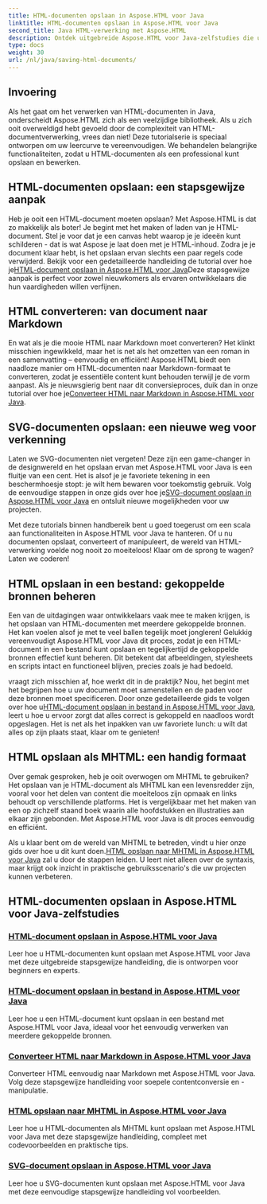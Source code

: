 ```yaml
---
title: HTML-documenten opslaan in Aspose.HTML voor Java
linktitle: HTML-documenten opslaan in Aspose.HTML voor Java
second_title: Java HTML-verwerking met Aspose.HTML
description: Ontdek uitgebreide Aspose.HTML voor Java-zelfstudies die u helpen bij het opslaan van HTML-documenten, het converteren naar Markdown en meer.
type: docs
weight: 30
url: /nl/java/saving-html-documents/
---
```

## Invoering

Als het gaat om het verwerken van HTML-documenten in Java, onderscheidt Aspose.HTML zich als een veelzijdige bibliotheek. Als u zich ooit overweldigd hebt gevoeld door de complexiteit van HTML-documentverwerking, vrees dan niet! Deze tutorialserie is speciaal ontworpen om uw leercurve te vereenvoudigen. We behandelen belangrijke functionaliteiten, zodat u HTML-documenten als een professional kunt opslaan en bewerken. 

## HTML-documenten opslaan: een stapsgewijze aanpak

 Heb je ooit een HTML-document moeten opslaan? Met Aspose.HTML is dat zo makkelijk als boter! Je begint met het maken of laden van je HTML-document. Stel je voor dat je een canvas hebt waarop je je ideeën kunt schilderen - dat is wat Aspose je laat doen met je HTML-inhoud. Zodra je je document klaar hebt, is het opslaan ervan slechts een paar regels code verwijderd. Bekijk voor een gedetailleerde handleiding de tutorial over hoe je[HTML-document opslaan in Aspose.HTML voor Java](./save-html-document/)Deze stapsgewijze aanpak is perfect voor zowel nieuwkomers als ervaren ontwikkelaars die hun vaardigheden willen verfijnen.

## HTML converteren: van document naar Markdown

 En wat als je die mooie HTML naar Markdown moet converteren? Het klinkt misschien ingewikkeld, maar het is net als het omzetten van een roman in een samenvatting – eenvoudig en efficiënt! Aspose.HTML biedt een naadloze manier om HTML-documenten naar Markdown-formaat te converteren, zodat je essentiële content kunt behouden terwijl je de vorm aanpast. Als je nieuwsgierig bent naar dit conversieproces, duik dan in onze tutorial over hoe je[Converteer HTML naar Markdown in Aspose.HTML voor Java](./convert-html-to-markdown/). 

## SVG-documenten opslaan: een nieuwe weg voor verkenning

 Laten we SVG-documenten niet vergeten! Deze zijn een game-changer in de designwereld en het opslaan ervan met Aspose.HTML voor Java is een fluitje van een cent. Het is alsof je je favoriete tekening in een beschermhoesje stopt: je wilt hem bewaren voor toekomstig gebruik. Volg de eenvoudige stappen in onze gids over hoe je[SVG-document opslaan in Aspose.HTML voor Java](./save-svg-document/) en ontsluit nieuwe mogelijkheden voor uw projecten.

Met deze tutorials binnen handbereik bent u goed toegerust om een scala aan functionaliteiten in Aspose.HTML voor Java te hanteren. Of u nu documenten opslaat, converteert of manipuleert, de wereld van HTML-verwerking voelde nog nooit zo moeiteloos! Klaar om de sprong te wagen? Laten we coderen!

## HTML opslaan in een bestand: gekoppelde bronnen beheren

Een van de uitdagingen waar ontwikkelaars vaak mee te maken krijgen, is het opslaan van HTML-documenten met meerdere gekoppelde bronnen. Het kan voelen alsof je met te veel ballen tegelijk moet jongleren! Gelukkig vereenvoudigt Aspose.HTML voor Java dit proces, zodat je een HTML-document in een bestand kunt opslaan en tegelijkertijd de gekoppelde bronnen effectief kunt beheren. Dit betekent dat afbeeldingen, stylesheets en scripts intact en functioneel blijven, precies zoals je had bedoeld. 

 vraagt zich misschien af, hoe werkt dit in de praktijk? Nou, het begint met het begrijpen hoe u uw document moet samenstellen en de paden voor deze bronnen moet specificeren. Door onze gedetailleerde gids te volgen over hoe u[HTML-document opslaan in bestand in Aspose.HTML voor Java](./save-html-to-file/), leert u hoe u ervoor zorgt dat alles correct is gekoppeld en naadloos wordt opgeslagen. Het is net als het inpakken van uw favoriete lunch: u wilt dat alles op zijn plaats staat, klaar om te genieten!

## HTML opslaan als MHTML: een handig formaat

Over gemak gesproken, heb je ooit overwogen om MHTML te gebruiken? Het opslaan van je HTML-document als MHTML kan een levensredder zijn, vooral voor het delen van content die moeiteloos zijn opmaak en links behoudt op verschillende platforms. Het is vergelijkbaar met het maken van een op zichzelf staand boek waarin alle hoofdstukken en illustraties aan elkaar zijn gebonden. Met Aspose.HTML voor Java is dit proces eenvoudig en efficiënt.

 Als u klaar bent om de wereld van MHTML te betreden, vindt u hier onze gids over hoe u dit kunt doen.[HTML opslaan naar MHTML in Aspose.HTML voor Java](./save-html-to-mhtml/) zal u door de stappen leiden. U leert niet alleen over de syntaxis, maar krijgt ook inzicht in praktische gebruiksscenario's die uw projecten kunnen verbeteren. 

## HTML-documenten opslaan in Aspose.HTML voor Java-zelfstudies
### [HTML-document opslaan in Aspose.HTML voor Java](./save-html-document/)
Leer hoe u HTML-documenten kunt opslaan met Aspose.HTML voor Java met deze uitgebreide stapsgewijze handleiding, die is ontworpen voor beginners en experts.
### [HTML-document opslaan in bestand in Aspose.HTML voor Java](./save-html-to-file/)
Leer hoe u een HTML-document kunt opslaan in een bestand met Aspose.HTML voor Java, ideaal voor het eenvoudig verwerken van meerdere gekoppelde bronnen.
### [Converteer HTML naar Markdown in Aspose.HTML voor Java](./convert-html-to-markdown/)
Converteer HTML eenvoudig naar Markdown met Aspose.HTML voor Java. Volg deze stapsgewijze handleiding voor soepele contentconversie en -manipulatie.
### [HTML opslaan naar MHTML in Aspose.HTML voor Java](./save-html-to-mhtml/)
Leer hoe u HTML-documenten als MHTML kunt opslaan met Aspose.HTML voor Java met deze stapsgewijze handleiding, compleet met codevoorbeelden en praktische tips.
### [SVG-document opslaan in Aspose.HTML voor Java](./save-svg-document/)
Leer hoe u SVG-documenten kunt opslaan met Aspose.HTML voor Java met deze eenvoudige stapsgewijze handleiding vol voorbeelden.